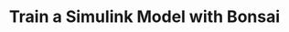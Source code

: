 ---
title: Train a Simulink Model with Bonsai

toc_footers:
  -  <%= partial "partials/footer-links" %>    

includes:
  - simulink/simulink.html.md
  
search: true
---